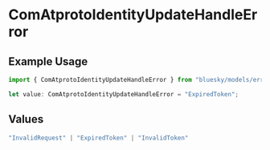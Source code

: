 # ComAtprotoIdentityUpdateHandleError

## Example Usage

```typescript
import { ComAtprotoIdentityUpdateHandleError } from "bluesky/models/errors";

let value: ComAtprotoIdentityUpdateHandleError = "ExpiredToken";
```

## Values

```typescript
"InvalidRequest" | "ExpiredToken" | "InvalidToken"
```